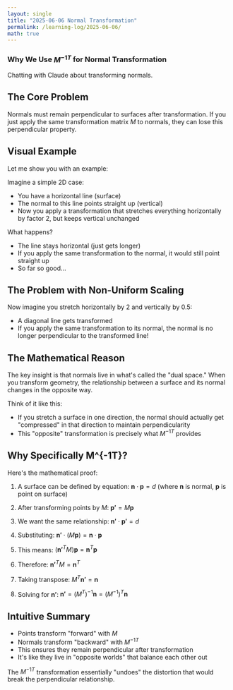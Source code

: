```yaml
---
layout: single
title: "2025-06-06 Normal Transformation"
permalink: /learning-log/2025-06-06/
math: true
---
```


### Why We Use $M^{-1T}$ for Normal Transformation

Chatting with Claude about transforming normals.

## The Core Problem

Normals must remain perpendicular to surfaces after transformation. If you just apply the same transformation matrix $M$ to normals, they can lose this perpendicular property.

## Visual Example

Let me show you with an example:

Imagine a simple 2D case:
- You have a horizontal line (surface)
- The normal to this line points straight up (vertical)
- Now you apply a transformation that stretches everything horizontally by factor 2, but keeps vertical unchanged

What happens?
- The line stays horizontal (just gets longer)
- If you apply the same transformation to the normal, it would still point straight up
- So far so good...

## The Problem with Non-Uniform Scaling

Now imagine you stretch horizontally by 2 and vertically by 0.5:
- A diagonal line gets transformed
- If you apply the same transformation to its normal, the normal is no longer perpendicular to the transformed line!

## The Mathematical Reason

The key insight is that normals live in what's called the "dual space." When you transform geometry, the relationship between a surface and its normal changes in the opposite way.

Think of it like this:
- If you stretch a surface in one direction, the normal should actually get "compressed" in that direction to maintain perpendicularity
- This "opposite" transformation is precisely what $M^{-1T}$ provides

## Why Specifically M^{-1T}?

Here's the mathematical proof:

1. A surface can be defined by equation: $\mathbf{n} \cdot \mathbf{p} = d$ (where $\mathbf{n}$ is normal, $\mathbf{p}$ is point on surface)

2. After transforming points by $M$: $\mathbf{p'} = M\mathbf{p}$

3. We want the same relationship: $\mathbf{n'} \cdot \mathbf{p'} = d$

4. Substituting: $\mathbf{n'} \cdot (M\mathbf{p}) = \mathbf{n} \cdot \mathbf{p}$

5. This means: $(\mathbf{n'}^T M)\mathbf{p} = \mathbf{n}^T \mathbf{p}$

6. Therefore: $\mathbf{n'}^T M = \mathbf{n}^T$

7. Taking transpose: $M^T \mathbf{n'} = \mathbf{n}$

8. Solving for $\mathbf{n'}$: $\mathbf{n'} = (M^T)^{-1} \mathbf{n} = (M^{-1})^T \mathbf{n}$

## Intuitive Summary

- Points transform "forward" with $M$
- Normals transform "backward" with $M^{-1T}$ 
- This ensures they remain perpendicular after transformation
- It's like they live in "opposite worlds" that balance each other out

The $M^{-1T}$ transformation essentially "undoes" the distortion that would break the perpendicular relationship.